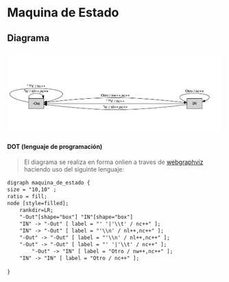Maquina de Estado
=================

Diagrama 
--------

![Alt text](https://github.com/ferchas/SSL/blob/master/Tp105/Diagrama.png "Maquina de estado")

#### DOT (lenguaje de programación)
> El diagrama se realiza en forma onlien a traves de [webgraphviz](http://www.webgraphviz.com/) haciendo uso del siguinte lenguaje:

```
digraph maquina_de_estado {
size = "10,10" ;
ratio = fill;
node [style=filled];
	rankdir=LR;
	"-Out"[shape="box"] "IN"[shape="box"]
	"IN" -> "-Out" [ label = "' '|'\\t' / nc++" ];
	"IN" -> "-Out" [ label = "'\\n' / nl++,nc++" ];
	"-Out" -> "-Out" [ label = "'\\n' / nl++,nc++" ];
	"-Out" -> "-Out" [ label = "' '|'\\t' / nc++" ];
        "-Out" -> "IN" [ label = "Otro / nw++,nc++" ];
	"IN" -> "IN" [ label = "Otro / nc++" ];

} 
```


